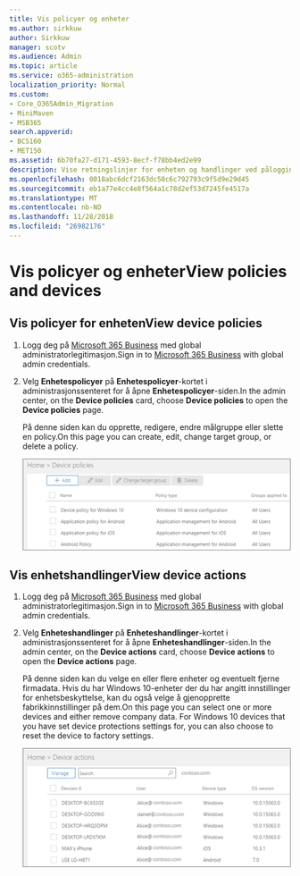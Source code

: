 ```yaml
---
title: Vis policyer og enheter
ms.author: sirkkuw
author: Sirkkuw
manager: scotv
ms.audience: Admin
ms.topic: article
ms.service: o365-administration
localization_priority: Normal
ms.custom:
- Core_O365Admin_Migration
- MiniMaven
- MSB365
search.appverid:
- BCS160
- MET150
ms.assetid: 6b70fa27-d171-4593-8ecf-f78bb4ed2e99
description: Vise retningslinjer for enheten og handlinger ved pålogging til Microsoft 365 forretninger med global admin credintials.
ms.openlocfilehash: 0018abc6dcf2163dc50c6c792793c9f5d9e29d45
ms.sourcegitcommit: eb1a77e4cc4e8f564a1c78d2ef53d7245fe4517a
ms.translationtype: MT
ms.contentlocale: nb-NO
ms.lasthandoff: 11/28/2018
ms.locfileid: "26982176"
---
```

# <a name="view-policies-and-devices"></a><span data-ttu-id="d343d-103">Vis policyer og enheter</span><span class="sxs-lookup"><span data-stu-id="d343d-103">View policies and devices</span></span>

## <a name="view-device-policies"></a><span data-ttu-id="d343d-104">Vis policyer for enheten</span><span class="sxs-lookup"><span data-stu-id="d343d-104">View device policies</span></span>

1. <span data-ttu-id="d343d-105">Logg deg på [Microsoft 365 Business](https://portal.office.com) med global administratorlegitimasjon.</span><span class="sxs-lookup"><span data-stu-id="d343d-105">Sign in to [Microsoft 365 Business](https://portal.office.com) with global admin credentials.</span></span> 
    
2. <span data-ttu-id="d343d-106">Velg **Enhetespolicyer** på **Enhetespolicyer**-kortet i administrasjonssenteret for å åpne **Enhetespolicyer**-siden.</span><span class="sxs-lookup"><span data-stu-id="d343d-106">In the admin center, on the **Device policies** card, choose **Device policies** to open the **Device policies** page.</span></span> 
    
    <span data-ttu-id="d343d-107">På denne siden kan du opprette, redigere, endre målgruppe eller slette en policy.</span><span class="sxs-lookup"><span data-stu-id="d343d-107">On this page you can create, edit, change target group, or delete a policy.</span></span>
    
    ![Screenshot of the Policies page](media/27ebb1d3-d04b-4221-a13f-8583045b5077.png)
  
## <a name="view-device-actions"></a><span data-ttu-id="d343d-109">Vis enhetshandlinger</span><span class="sxs-lookup"><span data-stu-id="d343d-109">View device actions</span></span>

1. <span data-ttu-id="d343d-110">Logg deg på [Microsoft 365 Business](https://portal.office.com) med global administratorlegitimasjon.</span><span class="sxs-lookup"><span data-stu-id="d343d-110">Sign in to [Microsoft 365 Business](https://portal.office.com) with global admin credentials.</span></span> 
    
2. <span data-ttu-id="d343d-111">Velg **Enheteshandlinger** på **Enheteshandlinger**-kortet i administrasjonssenteret for å åpne **Enheteshandlinger**-siden.</span><span class="sxs-lookup"><span data-stu-id="d343d-111">In the admin center, on the **Device actions** card, choose **Device actions** to open the **Device actions** page.</span></span> 
    
    <span data-ttu-id="d343d-p101">På denne siden kan du velge en eller flere enheter og eventuelt fjerne firmadata. Hvis du har Windows 10-enheter der du har angitt innstillinger for enhetsbeskyttelse, kan du også velge å gjenopprette fabrikkinnstillinger på dem.</span><span class="sxs-lookup"><span data-stu-id="d343d-p101">On this page you can select one or more devices and either remove company data. For Windows 10 devices that you have set device protections settings for, you can also choose to reset the device to factory settings.</span></span>
    
    ![Device actions page.](media/6d2ad0c4-9c96-4489-ab93-c4e38e317d45.PNG)
  
  

